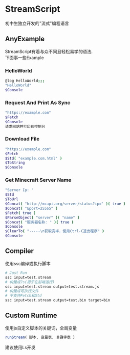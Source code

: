 # StreamScript
初中生独立开发的"流式"编程语言  
## AnyExample
StreamScript有着与众不同且轻松易学的语法.  
下面事一些Example
### HelloWorld
```bash
@log HelloWorld;;;
"HelloWorld"
$Console
```
### Request And Print As Sync
```bash
"https://example.com"
$Fetch
$Console
请求网站并打印到控制台
```
### Download File
```bash
"https://example.com"
$Fetch
$Std( "example.com.html" )
$ToString
$Console
```
### Get Minecraft Server Name
```bash
"Server Ip: "
$Std
$ToUrl
$Concat( "http://mcapi.org/server/status?ip=" )( true )
$Concat( "&port=25565" )
$Fetch( true )
$ParseObject( "server" )( "name" )
$Concat( "服务器名称: " )( true )
$Console
$ClearTo( "-----\n获取完毕，使用Ctrl-C退出程序" )
$Console
```
## Compiler
使用ssc编译或执行脚本
```bash
# Just Run
ssc input=test.stream
# 构建成Js(用于在前端运行)
ssc input=test.stream output=test.stream.js
# 构建成可执行文件
# 不支持Fetch和Std
ssc input=test.stream output=test.bin target=bin
```
## Custom Runtime
使用js自定义脚本的关键词，全局变量
```js
runStream( 脚本, 变量表, 关键字表 )
```
建议使用Ls开发